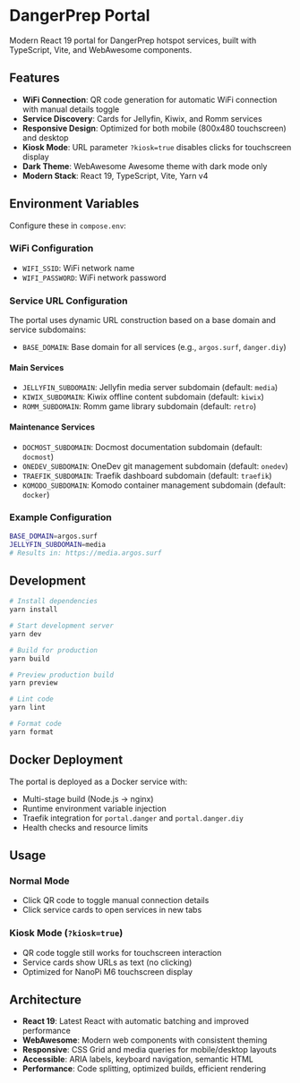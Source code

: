 # DangerPrep Portal

Modern React 19 portal for DangerPrep hotspot services, built with TypeScript, Vite, and WebAwesome components.

## Features

- **WiFi Connection**: QR code generation for automatic WiFi connection with manual details toggle
- **Service Discovery**: Cards for Jellyfin, Kiwix, and Romm services
- **Responsive Design**: Optimized for both mobile (800x480 touchscreen) and desktop
- **Kiosk Mode**: URL parameter `?kiosk=true` disables clicks for touchscreen display
- **Dark Theme**: WebAwesome Awesome theme with dark mode only
- **Modern Stack**: React 19, TypeScript, Vite, Yarn v4

## Environment Variables

Configure these in `compose.env`:

### WiFi Configuration
- `WIFI_SSID`: WiFi network name
- `WIFI_PASSWORD`: WiFi network password

### Service URL Configuration
The portal uses dynamic URL construction based on a base domain and service subdomains:

- `BASE_DOMAIN`: Base domain for all services (e.g., `argos.surf`, `danger.diy`)

#### Main Services
- `JELLYFIN_SUBDOMAIN`: Jellyfin media server subdomain (default: `media`)
- `KIWIX_SUBDOMAIN`: Kiwix offline content subdomain (default: `kiwix`)
- `ROMM_SUBDOMAIN`: Romm game library subdomain (default: `retro`)

#### Maintenance Services
- `DOCMOST_SUBDOMAIN`: Docmost documentation subdomain (default: `docmost`)
- `ONEDEV_SUBDOMAIN`: OneDev git management subdomain (default: `onedev`)
- `TRAEFIK_SUBDOMAIN`: Traefik dashboard subdomain (default: `traefik`)
- `KOMODO_SUBDOMAIN`: Komodo container management subdomain (default: `docker`)

### Example Configuration
```bash
BASE_DOMAIN=argos.surf
JELLYFIN_SUBDOMAIN=media
# Results in: https://media.argos.surf
```

## Development

```bash
# Install dependencies
yarn install

# Start development server
yarn dev

# Build for production
yarn build

# Preview production build
yarn preview

# Lint code
yarn lint

# Format code
yarn format
```

## Docker Deployment

The portal is deployed as a Docker service with:

- Multi-stage build (Node.js → nginx)
- Runtime environment variable injection
- Traefik integration for `portal.danger` and `portal.danger.diy`
- Health checks and resource limits

## Usage

### Normal Mode
- Click QR code to toggle manual connection details
- Click service cards to open services in new tabs

### Kiosk Mode (`?kiosk=true`)
- QR code toggle still works for touchscreen interaction
- Service cards show URLs as text (no clicking)
- Optimized for NanoPi M6 touchscreen display

## Architecture

- **React 19**: Latest React with automatic batching and improved performance
- **WebAwesome**: Modern web components with consistent theming
- **Responsive**: CSS Grid and media queries for mobile/desktop layouts
- **Accessible**: ARIA labels, keyboard navigation, semantic HTML
- **Performance**: Code splitting, optimized builds, efficient rendering
